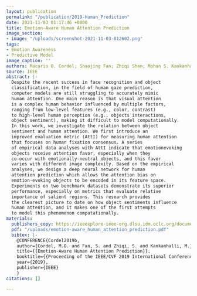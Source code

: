 ```yaml
---
layout: publication
permalink: "/publication/2019-Human_Prediction"
date: 2021-11-03 01:17:46 +0800
title: Emotion-Aware Human Attention Prediction
image_section:
- image: "/uploads/screenshot-2021-11-03-012602.png"
tags:
- Emotion Awareness
- Predictive Model
image_caption: ''
authors: Macario O. Cordel; Shaojing Fan; Zhiqi Shen; Mohan S. Kankanhalli
source: IEEE
abstract: |-
  Despite the recent success in face recognition and object
  classification, in the field of human gaze prediction,
  computer models are still struggling to accurately mimic
  human attention. One main reason is that visual attention
  is a complex human behavior influenced by multiple factors,
  ranging from low-level features (e.g., color, contrast)
  to high-level human perception (e.g., objects interactions,
  object sentiment), making it difficult to model computationally.
  In this work, we investigate the relation between object
  sentiment and human attention. We first introduce an
  improved evaluation metric (AttI) for measuring human attention
  that focuses on human fixation consensus. A series
  of empirical data analyses with AttI indicate that emotionevoking
  objects receive attention favor, especially when they
  co-occur with emotionally-neutral objects, and this favor
  varies with different image complexity. Based on the empirical
  analyses, we design a deep neural network for human
  attention prediction which allows the attention bias on
  emotion-evoking objects to be encoded in its feature space.
  Experiments on two benchmark datasets demonstrate its superior
  performance, especially on metrics that evaluate relative
  importance of salient regions. This research provides
  the clearest picture to date on how object sentiments influence
  human attention, and it makes one of the first attempts
  to model this phenomenon computationally.
materials:
  publishers_copy: https://ieeexplore-ieee-org.dlsu.idm.oclc.org/document/8953511
  pdf: "/uploads/emotion-aware_human_attention_prediction.pdf"
  bibtex: |-
    @CONFERENCE{Cordel2019b,
    author={Cordel, M.O. and Fan, S. and Zhiqi, S. and Kankanhalli, M.},
    title={{Emotion-Aware Human Attention Prediction}},
    booktitle={{Proceeding of the IEEE/CVF 2019 International Conference on Computer Vision and Pattern Recognition, CVPR 2019}},
    year={2019},
    publisher={IEEE}
    }
citations: []

---
```

